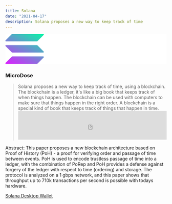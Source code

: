 ```yaml
---
title: Solana
date: "2021-04-17"
description: Solana proposes a new way to keep track of time
---
```


![](./sol1.svg)

### MicroDose

> Solana proposes a new way to keep track of time, using a
blockchain. The blockchain is a ledger, it's like a big book that
keeps track of when things happen. The blockchain can be used
with computers to make sure that things happen in the right order.
A blockchain is a special kind of book that keeps track of things that happen in time.<iframe src="https://play.ht/embed/?article_url=https://play.ht/drafts/ExdBebup5aXfznw5CogMnJW3E262/MknZ7KRc5&voice=en-US_AllisonV3Voice" scrolling="no" height="90px" width="100%" frameborder="0" allowfullscreen></iframe>

Abstract: This paper proposes a new blockchain architecture based on Proof
of History (PoH) - a proof for verifying order and passage of time
between events. PoH is used to encode trustless passage of time into
a ledger, with the combination of PoRep and PoH provides a defense
against forgery of the ledger with respect to time (ordering) and storage. The protocol is analyzed on a 1 gbps network, and this paper
shows that throughput up to 710k transactions per second is possible
with todays hardware.

[Solana Desktop Wallet](https://solanaburna.netlify.app/)



